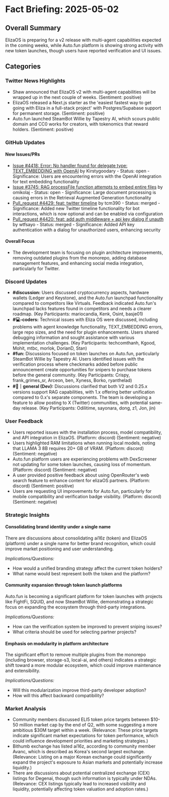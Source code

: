 # Fact Briefing: 2025-05-02

## Overall Summary
ElizaOS is preparing for a v2 release with multi-agent capabilities expected in the coming weeks, while Auto.fun platform is showing strong activity with new token launches, though users have reported verification and UI issues.

## Categories

### Twitter News Highlights
- Shaw announced that ElizaOS v2 with multi-agent capabilities will be wrapped up in the next couple of weeks. (Sentiment: positive)
- ElizaOS released a Next.js starter as the 'easiest fastest way to get going with Eliza in a full-stack project' with Postgres/Supabase support for permanent storage. (Sentiment: positive)
- Auto.fun launched SteamBot Willie by Tapestry AI, which scours public domain and CC0 works for creators, with tokenomics that reward holders. (Sentiment: positive)

### GitHub Updates

#### New Issues/PRs
- [Issue #4418: Error: No handler found for delegate type: TEXT_EMBEDDING with OpenAI](https://github.com/elizaOS/eliza/issues/4418) by Kirstygoodary - Status: open - Significance: Users are encountering errors with the OpenAI integration for text embedding functionality
- [Issue #3745: RAG processFile function attempts to embed entire files](https://github.com/elizaOS/eliza/issues/3745) by omikolaj - Status: open - Significance: Large document processing is causing errors in the Retrieval Augmented Generation functionality
- [Pull_request #4429: feat: twitter timeline](https://github.com/elizaOS/eliza/pull/4429) by tcm390 - Status: merged - Significance: Added new Twitter timeline functionality for bot interactions, which is now optional and can be enabled via configuration
- [Pull_request #4420: feat: add auth middleware + api key dialog if unauth](https://github.com/elizaOS/eliza/pull/4420) by wtfsayo - Status: merged - Significance: Added API key authentication with a dialog for unauthorized users, enhancing security

#### Overall Focus
- The development team is focusing on plugin architecture improvements, removing outdated plugins from the monorepo, adding database management features, and enhancing social media integration, particularly for Twitter.

### Discord Updates
- **#discussion:** Users discussed cryptocurrency aspects, hardware wallets (Ledger and Keystone), and the Auto.fun launchpad functionality compared to competitors like Virtuals. Feedback indicated Auto.fun's launchpad lacks features found in competitors and needs a clearer roadmap. (Key Participants: mariocandia, Kenk, Osint, basje01)
- **#💻-coders:** Technical issues with Eliza OS were discussed, including problems with agent knowledge functionality, TEXT_EMBEDDING errors, large repo sizes, and the need for plugin enhancements. Users shared debugging information and sought assistance with various implementation challenges. (Key Participants: techcomthanh, Kgood, Mohit, mtbc, morlok, DorianD, Stan)
- **#fun:** Discussions focused on token launches on Auto.fun, particularly SteamBot Willie by Tapestry AI. Users identified issues with the verification process where checkmarks added before public announcement create opportunities for snipers to purchase tokens before the general community. (Key Participants: Crispy, frank_grimes_sr, Arceon, ben, Xyness, Borko, ryanthelad)
- **#💬｜general (Dev):** Discussions clarified that both V2 and 0.25.x versions support RAG capabilities, with 1.x offering better unification compared to 0.x's separate components. The team is developing a feature to allow posting to X (Twitter) communities, with potential same-day release. (Key Participants: Odilitime, sayonara, dong, z1, Jon, jin)

### User Feedback
- Users reported issues with the installation process, model compatibility, and API integration in ElizaOS. (Platform: discord) (Sentiment: negative)
- Users highlighted RAM limitations when running local models, noting that LLAMA 3 8B requires 20+ GB of VRAM. (Platform: discord) (Sentiment: negative)
- Auto.fun platform users are experiencing problems with DexScreener not updating for some token launches, causing loss of momentum. (Platform: discord) (Sentiment: negative)
- A user provided positive feedback about using OpenRouter's web search feature to enhance content for elizaOS partners. (Platform: discord) (Sentiment: positive)
- Users are requesting UI improvements for Auto.fun, particularly for mobile compatibility and verification badge visibility. (Platform: discord) (Sentiment: negative)

### Strategic Insights

#### Consolidating brand identity under a single name
There are discussions about consolidating ai16z (token) and ElizaOS (platform) under a single name for better brand recognition, which could improve market positioning and user understanding.

*Implications/Questions:*
  - How would a unified branding strategy affect the current token holders?
  - What name would best represent both the token and the platform?

#### Community expansion through token launch platforms
Auto.fun is becoming a significant platform for token launches with projects like FightFi, SQUID, and now SteamBot Willie, demonstrating a strategic focus on expanding the ecosystem through third-party integrations.

*Implications/Questions:*
  - How can the verification system be improved to prevent sniping issues?
  - What criteria should be used for selecting partner projects?

#### Emphasis on modularity in platform architecture
The significant effort to remove multiple plugins from the monorepo (including browser, storage-s3, local-ai, and others) indicates a strategic shift toward a more modular ecosystem, which could improve maintenance and extensibility.

*Implications/Questions:*
  - Will this modularization improve third-party developer adoption?
  - How will this affect backward compatibility?

### Market Analysis
- Community members discussed ELI5 token price targets between $10-50 million market cap by the end of Q2, with some suggesting a more ambitious $30M target within a week. (Relevance: These price targets indicate significant market expectations for token performance, which could influence development priorities and marketing strategies.)
- Bithumb exchange has listed ai16z, according to community member Avanc, which is described as Korea's second largest exchange. (Relevance: Listing on a major Korean exchange could significantly expand the project's exposure to Asian markets and potentially increase liquidity.)
- There are discussions about potential centralized exchange (CEX) listings for Degenai, though such information is typically under NDAs. (Relevance: CEX listings typically lead to increased visibility and liquidity, potentially affecting token valuation and adoption rates.)